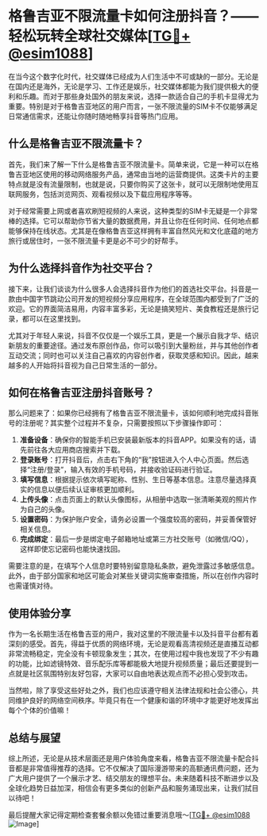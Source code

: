 # 格鲁吉亚不限流量卡如何注册抖音？——轻松玩转全球社交媒体[[TG💪+ @esim1088](https://t.me/s/esim1088)]

在当今这个数字化时代，社交媒体已经成为人们生活中不可或缺的一部分。无论是在国内还是海外，无论是学习、工作还是娱乐，社交媒体都能为我们提供极大的便利和乐趣。而对于那些身处国外的朋友来说，选择一款适合自己的手机卡显得尤为重要。特别是对于格鲁吉亚地区的用户而言，一张不限流量的SIM卡不仅能够满足日常通信需求，还能让你随时随地畅享抖音等热门应用。

## 什么是格鲁吉亚不限流量卡？

首先，我们来了解一下什么是格鲁吉亚不限流量卡。简单来说，它是一种可以在格鲁吉亚地区使用的移动网络服务产品，通常由当地的运营商提供。这类卡片的主要特点就是没有流量限制，也就是说，只要你购买了这张卡，就可以无限制地使用互联网服务，包括浏览网页、观看视频以及下载应用程序等等。

对于经常需要上网或者喜欢刷短视频的人来说，这种类型的SIM卡无疑是一个非常棒的选择。它可以帮助你节省大量的数据费用，并且让你在任何时间、任何地点都能够保持在线状态。尤其是在像格鲁吉亚这样拥有丰富自然风光和文化底蕴的地方旅行或居住时，一张不限流量卡更是必不可少的好帮手。

## 为什么选择抖音作为社交平台？

接下来，让我们谈谈为什么很多人会选择抖音作为他们的首选社交平台。抖音是一款由中国字节跳动公司开发的短视频分享应用程序，在全球范围内都受到了广泛的欢迎。它的界面简洁易用，内容丰富多彩，无论是搞笑短片、美食教程还是旅行记录，都可以在这里找到。

尤其对于年轻人来说，抖音不仅仅是一个娱乐工具，更是一个展示自我才华、结识新朋友的重要途径。通过发布原创作品，你可以吸引到大量粉丝，并与其他创作者互动交流；同时也可以关注自己喜欢的内容创作者，获取灵感和知识。因此，越来越多的人开始将抖音视为自己日常生活的一部分。

## 如何在格鲁吉亚注册抖音账号？

那么问题来了：如果你已经拥有了格鲁吉亚不限流量卡，该如何顺利地完成抖音账号的注册呢？其实整个过程并不复杂，只需要按照以下步骤操作即可：

1. **准备设备**：确保你的智能手机已安装最新版本的抖音APP。如果没有的话，请先前往各大应用商店搜索并下载。
2. **登录账号**：打开抖音后，点击右下角的“我”按钮进入个人中心页面。然后选择“注册/登录”，输入有效的手机号码，并接收验证码进行验证。
3. **填写信息**：根据提示依次填写昵称、性别、生日等基本信息。注意尽量选择真实的信息以便后续认证审核更加顺利。
4. **上传头像**：点击页面上的默认头像图标，从相册中选取一张清晰美观的照片作为自己的头像。
5. **设置密码**：为保护账户安全，请务必设置一个强度较高的密码，并妥善保管好相关信息。
6. **完成绑定**：最后一步是绑定电子邮箱地址或第三方社交账号（如微信/QQ），这样即使忘记密码也能快速找回。

需要注意的是，在填写个人信息时要特别留意隐私条款，避免泄露过多敏感信息。此外，由于部分国家和地区可能会对某些关键词实施审查措施，所以在创作内容时也需谨慎对待。

## 使用体验分享

作为一名长期生活在格鲁吉亚的用户，我对这里的不限流量卡以及抖音平台都有着深刻的感受。首先，得益于优质的网络环境，无论是观看高清视频还是直播互动都非常流畅稳定，完全没有卡顿现象发生；其次，在使用过程中我也发现了不少有趣的功能，比如滤镜特效、音乐配乐库等都能极大地提升视频质量；最后还要提到一点就是社区氛围特别友好包容，大家可以自由地表达观点而不必担心受到攻击。

当然啦，除了享受这些好处之外，我们也应该遵守相关法律法规和社会公德心，共同维护良好的网络空间秩序。毕竟只有在一个健康和谐的环境中才能更好地发挥出每个个体的价值嘛！

## 总结与展望

综上所述，无论是从技术层面还是用户体验角度来看，格鲁吉亚不限流量卡配合抖音都是非常值得推荐的选择。它不仅解决了国际漫游带来的高额通讯费问题，还为广大用户提供了一个展示才艺、结交朋友的理想平台。未来随着科技不断进步以及全球化趋势日益加深，相信会有更多类似的创新产品和服务涌现出来，让我们拭目以待吧！

最后提醒大家记得定期检查套餐余额以免错过重要消息哦～[[TG💪+ @esim1088](https://t.me/s/esim1088) ![Image](https://i.postimg.cc/4NQfJmqS/Snipaste-2025-05-13-00-14-12.png)]